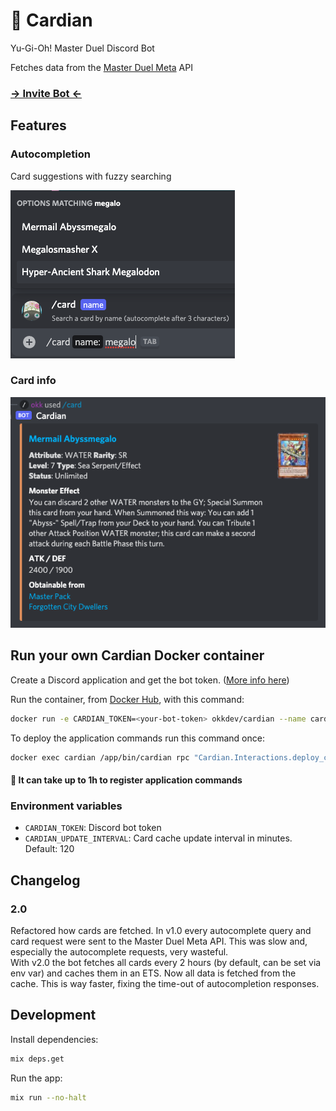 # 🎴 Cardian

Yu-Gi-Oh! Master Duel Discord Bot

Fetches data from the [Master Duel Meta](https://masterduelmeta.com/) API

### [-> Invite Bot <-](https://discord.com/api/oauth2/authorize?client_id=944183782745997362&permissions=3072&scope=applications.commands%20bot)

## Features

### Autocompletion

Card suggestions with fuzzy searching

![autocompletion](screenshots/autocomplete.png)

### Card info

![card info](screenshots/embed.png)

## Run your own Cardian Docker container

Create a Discord application and get the bot token. ([More info here](https://discord.com/developers/docs/intro))

Run the container, from [Docker Hub](https://hub.docker.com/repository/docker/okkdev/cardian), with this command:

```sh
docker run -e CARDIAN_TOKEN=<your-bot-token> okkdev/cardian --name cardian
```

To deploy the application commands run this command once:

```sh
docker exec cardian /app/bin/cardian rpc "Cardian.Interactions.deploy_commands()"
```

#### 🚨 It can take up to 1h to register application commands

### Environment variables

- `CARDIAN_TOKEN`: Discord bot token
- `CARDIAN_UPDATE_INTERVAL`: Card cache update interval in minutes. Default: 120

## Changelog

### 2.0
Refactored how cards are fetched. In v1.0 every autocomplete query and card request were sent to the Master Duel Meta API. This was slow and, especially the autocomplete requests, very wasteful.\
With v2.0 the bot fetches all cards every 2 hours (by default, can be set via env var) and caches them in an ETS. Now all data is fetched from the cache. This is way faster, fixing the time-out of autocompletion responses.

## Development

Install dependencies:

```sh
mix deps.get
```

Run the app:

```sh
mix run --no-halt
```
